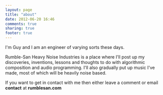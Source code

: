 ```yaml
---
layout: page
title: "about"
date: 2012-06-20 16:46
comments: true
sharing: true
footer: true
---
```


I'm Guy and I am an engineer of varying sorts these days.

Rumble-San Heavy Noise Industries is a place where I'll post up my discoveries, inventions, lessons and thoughts to do with algorithmic composition and audio programming. I'll also gradually put up music I've made, most of which will be heavily noise based.

If you want to get in contact with me then either leave a comment or email **contact** at **rumblesan.com**
